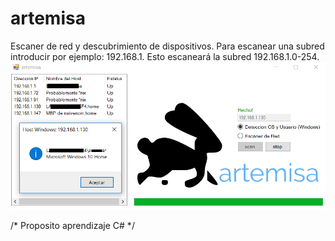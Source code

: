 # artemisa
Escaner de red y descubrimiento de dispositivos. Para escanear una subred introducir por ejemplo: 192.168.1. Esto escaneará la subred 192.168.1.0-254.
![texto cualquiera por si no carga la imagen](https://github.com/naivenom/artemisa/blob/master/artemisa.png)

/* Proposito aprendizaje C# */
